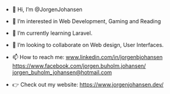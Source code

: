- 👋 Hi, I’m @JorgenJohansen
- 👀 I’m interested in Web Development, Gaming and Reading
- 🌱 I’m currently learning Laravel.
- 💞️ I’m looking to collaborate on Web design, User Interfaces.
- 📫 How to reach me: 
www.linkedin.com/in/jorgenbjohansen
https://www.facebook.com/jorgen.buholm.johansen/
jorgen_buholm_johansen@hotmail.com

- 👉 Check out my website: https://www.jorgenjohansen.dev/
<!---
JorgenJohansen/JorgenJohansen is a ✨ special ✨ repository because its `README.md` (this file) appears on your GitHub profile.
You can click the Preview link to take a look at your changes.
--->
